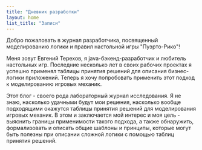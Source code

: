 ```yaml
---
title: "Дневник разработки"
layout: home
list_title: "Записи"
---
```


Добро пожаловать в журнал разработчика, посвященный моделированию логики и 
правил настольной игры "Пуэрто-Рико"! 

Меня зовут Евгений Терехов, я java-бэкенд-разработчик и любитель настольных игр.
Последние несколько лет в своих рабочих проектах я успешно применял таблицы
принятия решений для описания бизнес-логики приложений. Теперь я хочу попробовать
применить этот подход к моделированию игровых механик.

Этот блог - своего рода лабораторный журнал исследования. Я не знаю, насколько
удачными будут мои решения, насколько вообще подходящими окажутся таблицы принятия
решений для моделирования игровых механик. В этом и заключается мой интерес и 
моя цель - выяснить границы применимости такого подхода, а также обнаружить,
формализовать и описать общие шаблоны и принципы, которые могут быть полезны
при описании сложной логики с помощью таблиц принятия решений.
